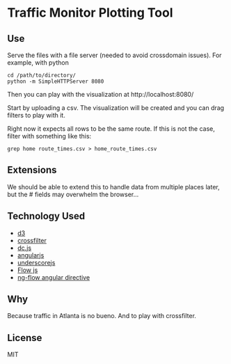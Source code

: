 # Traffic Monitor Plotting Tool

## Use

Serve the files with a file server (needed to avoid crossdomain issues).  For example, with python

	cd /path/to/directory/
	python -m SimpleHTTPServer 8080

Then you can play with the visualization at http://localhost:8080/

Start by uploading a csv.  The visualization will be created and you can drag filters to play with it.

Right now it expects all rows to be the same route.  If this is not the case, filter with something like this:

    grep home route_times.csv > home_route_times.csv


## Extensions

We should be able to extend this to handle data from multiple places later, but the # fields may overwhelm the browser...

## Technology Used

* [d3](http://d3js.org/)
* [crossfilter](http://square.github.io/crossfilter/)
* [dc.js](http://dc-js.github.io/dc.js/)
* [angularjs](https://angularjs.org/)
* [underscorejs](http://underscorejs.org/)
* [Flow js](https://github.com/flowjs/flow.js)
* [ng-flow angular directive](http://flowjs.github.io/ng-flow/)

## Why

Because traffic in Atlanta is no bueno.  And to play with crossfilter.

## License

MIT